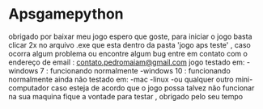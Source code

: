 # Apsgamepython

obrigado por baixar meu jogo espero que goste, para iniciar o jogo basta clicar 2x no arquivo .exe que esta dentro da pasta 'jogo aps teste' , caso ocorra algum problema ou encontre algum bug entre em contato com o endereço de email : contato.pedromaiam@gmail.com
jogo testado em:
-windows 7 : funcionando normalmente
-windows 10 : funcionando normalmente
ainda não testado em:
-mac
-linux
-ou qualquer outro mini-computador
caso esteja de acordo que o jogo possa talvez não funcionar na sua maquina fique a vontade para testar , obrigado pelo seu tempo

